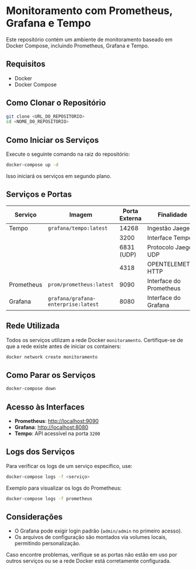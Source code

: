 # Monitoramento com Prometheus, Grafana e Tempo

Este repositório contém um ambiente de monitoramento baseado em Docker Compose, incluindo Prometheus, Grafana e Tempo.

## Requisitos
- Docker
- Docker Compose

## Como Clonar o Repositório
```sh
git clone <URL_DO_REPOSITORIO>
cd <NOME_DO_REPOSITORIO>
```

## Como Iniciar os Serviços
Execute o seguinte comando na raiz do repositório:
```sh
docker-compose up -d
```
Isso iniciará os serviços em segundo plano.

## Serviços e Portas

| Serviço    | Imagem                             | Porta Externa | Finalidade |
|-----------|-----------------------------------|--------------|------------|
| Tempo     | `grafana/tempo:latest`           | 14268        | Ingestão Jaeger |
|           |                                   | 3200         | Interface Tempo |
|           |                                   | 6831 (UDP)   | Protocolo Jaeger UDP |
|           |                                   | 4318         | OPENTELEMETRY HTTP |
| Prometheus | `prom/prometheus:latest`         | 9090         | Interface do Prometheus |
| Grafana   | `grafana/grafana-enterprise:latest` | 8080         | Interface do Grafana |

## Rede Utilizada
Todos os serviços utilizam a rede Docker `monitoramento`. Certifique-se de que a rede existe antes de iniciar os containers:
```sh
docker network create monitoramento
```

## Como Parar os Serviços
```sh
docker-compose down
```

## Acesso às Interfaces
- **Prometheus**: [http://localhost:9090](http://localhost:9090)
- **Grafana**: [http://localhost:8080](http://localhost:8080)
- **Tempo**: API acessível na porta `3200`

## Logs dos Serviços
Para verificar os logs de um serviço específico, use:
```sh
docker-compose logs -f <serviço>
```
Exemplo para visualizar os logs do Prometheus:
```sh
docker-compose logs -f prometheus
```

## Considerações
- O Grafana pode exigir login padrão (`admin/admin` no primeiro acesso).
- Os arquivos de configuração são montados via volumes locais, permitindo personalização.

Caso encontre problemas, verifique se as portas não estão em uso por outros serviços ou se a rede Docker está corretamente configurada.

